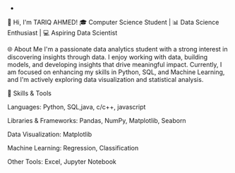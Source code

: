 -
👋 Hi, I'm TARIQ AHMED!
🎓 Computer Science Student | 📊 Data Science Enthusiast | 💻 Aspiring Data Scientist

🌐 About Me
I'm a passionate data analytics student
with a strong interest in discovering insights
through data. I enjoy working with data, 
building models, and developing insights 
that drive meaningful impact. Currently, 
I am focused on enhancing my skills in Python, SQL, and Machine Learning, 
and I'm actively exploring data visualization and statistical analysis.

🔧 Skills & Tools

Languages: Python, SQL,java, c/c++, javascript 

Libraries & Frameworks: Pandas, NumPy, Matplotlib, Seaborn

Data Visualization: Matplotlib

Machine Learning: Regression, Classification

Other Tools: Excel, Jupyter Notebook
